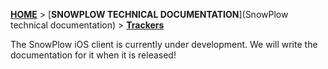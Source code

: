 [**HOME**](Home) > [**SNOWPLOW TECHNICAL DOCUMENTATION**](SnowPlow technical documentation) > [**Trackers**](trackers)

The SnowPlow iOS client is currently under development. We will write the documentation for it when it is released!